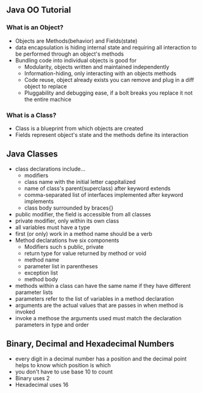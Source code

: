 ## Java OO Tutorial
### What is an Object?
- Objects are Methods(behavior) and Fields(state)
- data encapsulation is hiding internal state and requiring all interaction to be performed through an object's methods
- Bundling code into individual objects is good for 
   - Modularity, objects written and maintained independently
   - Information-hiding, only interacting with an objects methods
   - Code reuse, object already exists you can remove and plug in a diff object to replace
   - Pluggability and debugging ease, if a bolt breaks you replace it not the entire machice
### What is a Class?
- Class is a blueprint from which objects are created
- Fields represent object's state and the methods define its interaction

## Java Classes
- class declarations include...
    - modifiers
    - class name with the initial letter cappitalized
    - name of class's parent(superclass) after keyword extends
    - comma-separated list of interfaces implemented after keyword implements
    - class body surrounded by braces{}
- public modifier, the field is accessible from all classes
- private modifier, only within its own class
- all variables must have a type
- first (or only) work in a method name should be a verb
- Method declarations hve six components
    - Modifiers such s public, private
    - return type for value returned by method or void
    - method name
    - parameter list in parentheses
    - exception list
    - method body
- methods within a class can have the same name if they have different parameter lists
- parameters refer to the list of variables in a method declaration
- arguments are the actual values that are passes in when method is invoked
- invoke a methose the arguments used must match the declaration parameters in type and order

## Binary, Decimal and Hexadecimal Numbers
- every digit in a decimal number has a position and the decimal point helps to know which position is which
- you don't have to use base 10 to count
- Binary uses 2
- Hexadecimal uses 16